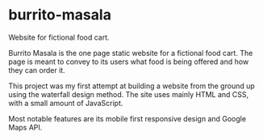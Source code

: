 # burrito-masala
Website for fictional food cart.

Burrito Masala is the one page static website for a fictional food cart. The page is meant to convey to its users what food is being offered and how they can order it. 

This project was my first attempt at building a website from the ground up using the waterfall design method. The site uses mainly HTML and CSS, with a small amount of JavaScript.

Most notable features are its mobile first responsive design and Google Maps API.
